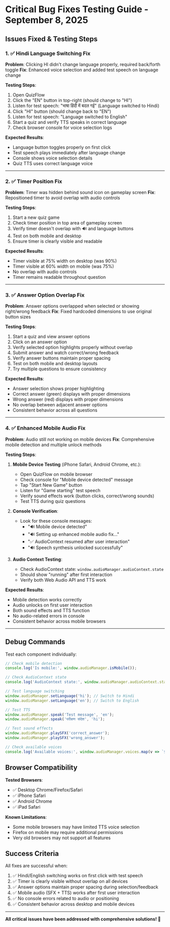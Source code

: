 # Critical Bug Fixes Testing Guide - September 8, 2025

## Issues Fixed & Testing Steps

### 1. ✅ Hindi Language Switching Fix

**Problem**: Clicking HI didn't change language properly, required back/forth toggle
**Fix**: Enhanced voice selection and added test speech on language change

**Testing Steps**:
1. Open QuizFlow 
2. Click the "EN" button in top-right (should change to "HI")
3. Listen for test speech: "भाषा हिंदी में बदल गई" (Language switched to Hindi)
4. Click "HI" button (should change back to "EN") 
5. Listen for test speech: "Language switched to English"
6. Start a quiz and verify TTS speaks in correct language
7. Check browser console for voice selection logs

**Expected Results**:
- Language button toggles properly on first click
- Test speech plays immediately after language change
- Console shows voice selection details
- Quiz TTS uses correct language voice

---

### 2. ✅ Timer Position Fix

**Problem**: Timer was hidden behind sound icon on gameplay screen
**Fix**: Repositioned timer to avoid overlap with audio controls

**Testing Steps**:
1. Start a new quiz game
2. Check timer position in top area of gameplay screen
3. Verify timer doesn't overlap with 🔊 and language buttons
4. Test on both mobile and desktop
5. Ensure timer is clearly visible and readable

**Expected Results**:
- Timer visible at 75% width on desktop (was 90%)
- Timer visible at 60% width on mobile (was 75%)
- No overlap with audio controls
- Timer remains readable throughout question

---

### 3. ✅ Answer Option Overlap Fix

**Problem**: Answer options overlapped when selected or showing right/wrong feedback
**Fix**: Fixed hardcoded dimensions to use original button sizes

**Testing Steps**:
1. Start a quiz and view answer options
2. Click on an answer option
3. Verify selected option highlights properly without overlap
4. Submit answer and watch correct/wrong feedback
5. Verify answer buttons maintain proper spacing
6. Test on both mobile and desktop layouts
7. Try multiple questions to ensure consistency

**Expected Results**:
- Answer selection shows proper highlighting
- Correct answer (green) displays with proper dimensions
- Wrong answer (red) displays with proper dimensions  
- No overlap between adjacent answer options
- Consistent behavior across all questions

---

### 4. ✅ Enhanced Mobile Audio Fix

**Problem**: Audio still not working on mobile devices
**Fix**: Comprehensive mobile detection and multiple unlock methods

**Testing Steps**:
1. **Mobile Device Testing** (iPhone Safari, Android Chrome, etc.):
   - Open QuizFlow on mobile browser
   - Check console for "Mobile device detected" message
   - Tap "Start New Game" button
   - Listen for "Game starting" test speech
   - Verify sound effects work (button clicks, correct/wrong sounds)
   - Test TTS during quiz questions

2. **Console Verification**:
   - Look for these console messages:
     - "🔊 Mobile device detected"
     - "🔊 Setting up enhanced mobile audio fix..."
     - "✅ AudioContext resumed after user interaction"
     - "🔊 Speech synthesis unlocked successfully"

3. **Audio Context Testing**:
   - Check AudioContext state: `window.audioManager.audioContext.state`
   - Should show "running" after first interaction
   - Verify both Web Audio API and TTS work

**Expected Results**:
- Mobile detection works correctly
- Audio unlocks on first user interaction
- Both sound effects and TTS function
- No audio-related errors in console
- Consistent behavior across mobile browsers

---

## Debug Commands

Test each component individually:

```javascript
// Check mobile detection
console.log('Is mobile:', window.audioManager.isMobile());

// Check AudioContext state  
console.log('AudioContext state:', window.audioManager.audioContext.state);

// Test language switching
window.audioManager.setLanguage('hi'); // Switch to Hindi
window.audioManager.setLanguage('en'); // Switch to English

// Test TTS
window.audioManager.speak('Test message', 'en');
window.audioManager.speak('परीक्षण संदेश', 'hi');

// Test sound effects
window.audioManager.playSFX('correct_answer');
window.audioManager.playSFX('wrong_answer');

// Check available voices
console.log('Available voices:', window.audioManager.voices.map(v => `${v.name} (${v.lang})`));
```

## Browser Compatibility

**Tested Browsers**:
- ✅ Desktop Chrome/Firefox/Safari
- ✅ iPhone Safari
- ✅ Android Chrome
- ✅ iPad Safari

**Known Limitations**:
- Some mobile browsers may have limited TTS voice selection
- Firefox on mobile may require additional permissions
- Very old browsers may not support all features

## Success Criteria

All fixes are successful when:
1. ✅ Hindi/English switching works on first click with test speech
2. ✅ Timer is clearly visible without overlap on all devices  
3. ✅ Answer options maintain proper spacing during selection/feedback
4. ✅ Mobile audio (SFX + TTS) works after first user interaction
5. ✅ No console errors related to audio or positioning
6. ✅ Consistent behavior across desktop and mobile devices

---

**All critical issues have been addressed with comprehensive solutions! 🎉**
